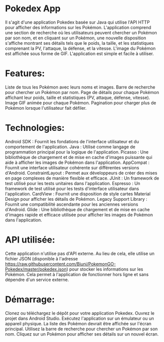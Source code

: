 # Pokedex App

Il s'agit d'une application Pokedex basée sur Java qui utilise l'API HTTP pour afficher des informations sur les Pokémon.
L'application comprend une section de recherche où les utilisateurs peuvent chercher un Pokémon par son nom, et en cliquant sur un Pokémon, une nouvelle disposition s'affiche montrant ses détails tels que le poids, la taille, et les statistiques comprenant la PV, l'attaque, la défense, et la vitesse. L'image du Pokémon est affichée sous forme de GIF.
L'application est simple et facile à utiliser.

# Features:

Liste de tous les Pokémon avec leurs noms et images.
Barre de recherche pour chercher un Pokémon par nom.
Page de détails pour chaque Pokémon affichant leur poids, taille et statistiques (PV, attaque, défense, vitesse).
Image GIF animée pour chaque Pokémon.
Pagination pour charger plus de Pokémon lorsque l'utilisateur fait défiler.

# Technologies:

Android SDK : Fournit les fondations de l'interface utilisateur et du comportement de l'application.
Java : Utilisé comme langage de programmation principal pour la logique de l'application.
Picasso : Une bibliothèque de chargement et de mise en cache d'images puissante qui aide à afficher les images de Pokémon dans l'application.
AppCompat : Fournit une interface utilisateur cohérente sur différentes versions d'Android.
ConstraintLayout : Permet aux développeurs de créer des mises en page complexes de manière flexible et efficace.
JUnit : Un framework de test utilisé pour les tests unitaires dans l'application.
Espresso : Un framework de test utilisé pour les tests d'interface utilisateur dans l'application.
CardView : Fournit une disposition de style cartes Material Design pour afficher les détails de Pokémon.
Legacy Support Library : Fournit une compatibilité ascendante pour les anciennes versions d'Android.
Glide : Une bibliothèque de chargement et de mise en cache d'images rapide et efficace utilisée pour afficher les images de Pokémon dans l'application.

# API utilisée:

Cette application n'utilise pas d'API externe. Au lieu de cela, elle utilise un fichier JSON (disponible à l'adresse https://raw.githubusercontent.com/Biuni/PokemonGO-Pokedex/master/pokedex.json) pour stocker les informations sur les Pokémon.
Cela permet à l'application de fonctionner hors ligne et sans dépendre d'un service externe.

# Démarrage:

Clonez ou téléchargez le dépôt pour votre application Pokedex.
Ouvrez le projet dans Android Studio.
Exécutez l'application sur un émulateur ou un appareil physique.
La liste des Pokémon devrait être affichée sur l'écran principal.
Utilisez la barre de recherche pour chercher un Pokémon par son nom.
Cliquez sur un Pokémon pour afficher ses détails sur un nouvel écran.

